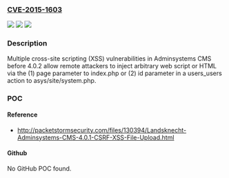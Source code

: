 ### [CVE-2015-1603](https://cve.mitre.org/cgi-bin/cvename.cgi?name=CVE-2015-1603)
![](https://img.shields.io/static/v1?label=Product&message=n%2Fa&color=blue)
![](https://img.shields.io/static/v1?label=Version&message=n%2Fa&color=blue)
![](https://img.shields.io/static/v1?label=Vulnerability&message=n%2Fa&color=brighgreen)

### Description

Multiple cross-site scripting (XSS) vulnerabilities in Adminsystems CMS before 4.0.2 allow remote attackers to inject arbitrary web script or HTML via the (1) page parameter to index.php or (2) id parameter in a users_users action to asys/site/system.php.

### POC

#### Reference
- http://packetstormsecurity.com/files/130394/Landsknecht-Adminsystems-CMS-4.0.1-CSRF-XSS-File-Upload.html

#### Github
No GitHub POC found.

